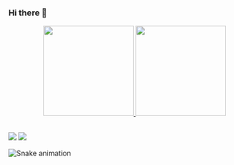### Hi there 👋

<div align="center">
  <a href="https://github.com/marcellaresende">
  <img height="180em" src="https://github-readme-stats.vercel.app/api?username=marcellaresende&show_icons=true&theme=midnight-purple&include_all_commits=true&count_private=true"/>
  <img height="180em" src="https://github-readme-stats.vercel.app/api/top-langs/?username=marcellaresende&layout=compact&langs_count=7&theme=midnight-purple"/>
</div>
 
 ##
  
 <div> 
  <a href = "mailto:marcella14peralta14@gmail.com"><img src="https://img.shields.io/badge/-Gmail-%23333?style=for-the-badge&logo=gmail&logoColor=white" target="_blank"></a>
  <a href="https://www.linkedin.com/in/marcellaresende" target="_blank"><img src="https://img.shields.io/badge/LinkedIn-0077B5?style=for-the-badge&logo=linkedin&logoColor=white"></a> 
 
  ![Snake animation](https://github.com/marcellaresende/marcellaresende/blob/output/github-contribution-grid-snake.svg)
 
</div>
